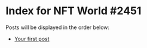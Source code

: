 # Index for NFT World #2451
Posts will be displayed in the order below:

- [Your first post](./001-first.md)

